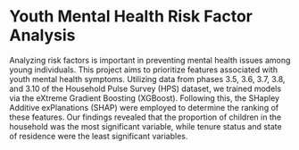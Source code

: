 # Youth Mental Health Risk Factor Analysis
Analyzing risk factors is important in preventing mental health issues among young individuals. This project aims to prioritize features associated with youth mental health symptoms. Utilizing data from phases 3.5, 3.6, 3.7, 3.8, and 3.10 of the Household Pulse Survey (HPS) dataset, we trained models via the eXtreme Gradient Boosting (XGBoost). Following this, the SHapley Additive exPlanations (SHAP) were employed to determine the ranking of these features. Our findings revealed that the proportion of children in the household was the most significant variable, while tenure status and state of residence were the least significant variables.
